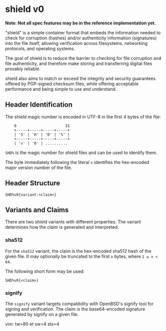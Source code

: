 shield v0
=========

**Note: Not all spec features may be in the reference implementation
yet.**

"shield" is a simple container format that embeds the information needed to
check for corruption (hashes) and/or authenticity information (signatures)
into the file itself, allowing verification across filesystems, networking
protocols, and operating systems.

The goal of shield is to reduce the barrier to checking for file corruption and
file authenticity, and therefore make storing and transferring digital files
provably reliable.

shield also aims to match or exceed the integrity and security guarantees offered by
PGP-signed checksum files, while offering acceptable performance and being
simple to use and understand.

Header Identification
---------------------

The shield magic number is encoded in UTF-8 in the first 4 bytes of the file:


        0                      31
        +-----+-----+-----+-----+
        | 'S' | 'H' | 'D' | '%' |
        +-----+-----+-----+-----+
        | 'v' | '0' | ..........


`SHD%` is the magic number for shield files and can be used to identify them.

The byte immediately following the literal `v` identifies the hex-encoded major
version number of the file. 

Header Structure
----------------

    SHD%v0{variant:<claim>}

Variants and Claims
-----------------------------

There are two shield variants with different properties. The variant determines
how the claim is generated and interpreted.

### sha512

For the `sha512` variant, the claim is the hex-encoded sha512 hash of the given
file. It may optionally be truncated to the first `x` bytes, where `1 ≤ x < 64`.

The following short form may be used:

    SHD%v0{<claim>}

### signify

The `signify` variant targets compatibility with OpenBSD's signify tool for
signing and verification. The claim is the base64-encoded signature generated
by signify on a given file.

vim: tw=80 et sw=4 sts=4
